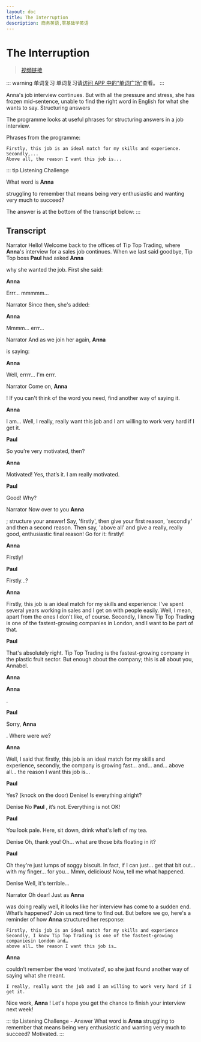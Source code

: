 ```yaml
---
layout: doc
title: The Interruption
description: 商务英语,零基础学英语
---
```


# The Interruption

> [视频链接](https://www.xiaohongshu.com/explore/64e74a0c000000001700e45d)


::: warning 单词复习
单词复习请<ins>[访问 APP 中的“单词广场”](https://app.englishburning.com)</ins>查看。
:::

Anna's job interview continues. But with all the pressure and stress, she has frozen mid-sentence, unable to find the right word in English for what she wants to say.
Structuring answers

The programme looks at useful phrases for structuring answers in a job interview.

Phrases from the programme:

    Firstly, this job is an ideal match for my skills and experience.
    Secondly,...
    Above all, the reason I want this job is...

::: tip Listening Challenge

What word is **Anna**

struggling to remember that means being very enthusiastic and wanting very much to succeed?

The answer is at the bottom of the transcript below:
:::

## Transcript

Narrator
Hello! Welcome back to the offices of Tip Top Trading, where **Anna**'s interview for a sales job continues. When we last said goodbye, Tip Top boss **Paul** had asked **Anna**

why she wanted the job. First she said:

**Anna**

Errr... mmmmm...

Narrator
Since then, she's added:

**Anna**

Mmmm... errr...

Narrator
And as we join her again, **Anna**

is saying:

**Anna**

Well, errrr... I'm errr.

Narrator
Come on, **Anna**

! If you can't think of the word you need, find another way of saying it.

**Anna**

I am... Well, I really, really want this job and I am willing to work very hard if I get it.

**Paul**

So you’re very motivated, then?

**Anna**

Motivated! Yes, that’s it. I am really motivated.

**Paul**

Good! Why?

Narrator
Now over to you **Anna**

; structure your answer! Say, 'firstly', then give your first reason, 'secondly' and then a second reason. Then say, 'above all' and give a really, really good, enthusiastic final reason! Go for it: firstly!

**Anna**

Firstly!

**Paul**

Firstly...?

**Anna**

Firstly, this job is an ideal match for my skills and experience: I've spent several years working in sales and I get on with people easily. Well, I mean, apart from the ones I don't like, of course. Secondly, I know Tip Top Trading is one of the fastest-growing companies in London, and I want to be part of that.

**Paul**

That's absolutely right. Tip Top Trading is the fastest-growing company in the plastic fruit sector. But enough about the company; this is all about you, Annabel.

**Anna**

**Anna**

.

**Paul**

Sorry, **Anna**

. Where were we?

**Anna**

Well, I said that firstly, this job is an ideal match for my skills and experience, secondly, the company is growing fast... and… and… above all… the reason I want this job is…

**Paul**

Yes? (knock on the door) Denise! Is everything alright?

Denise
No **Paul**
, it’s not. Everything is not OK!

**Paul**

You look pale. Here, sit down, drink what's left of my tea.

Denise
Oh, thank you! Oh… what are those bits floating in it?

**Paul**

Oh they're just lumps of soggy biscuit. In fact, if I can just... get that bit out... with my finger... for you… Mmm, delicious! Now, tell me what happened.

Denise
Well, it's terrible...

Narrator
Oh dear! Just as **Anna**

was doing really well, it looks like her interview has come to a sudden end. What’s happened? Join us next time to find out. But before we go, here's a reminder of how **Anna** structured her response:

    Firstly, this job is an ideal match for my skills and experience
    Secondly, I know Tip Top Trading is one of the fastest-growing companiesin London and…
    above all… the reason I want this job is…

**Anna**

couldn’t remember the word ‘motivated’, so she just found another way of saying what she meant.

    I really, really want the job and I am willing to work very hard if I get it.

Nice work, **Anna**
! Let's hope you get the chance to finish your interview next week!

::: tip Listening Challenge - Answer
What word is **Anna** struggling to remember that means being very enthusiastic
and wanting very much to succeed?
Motivated.
:::
